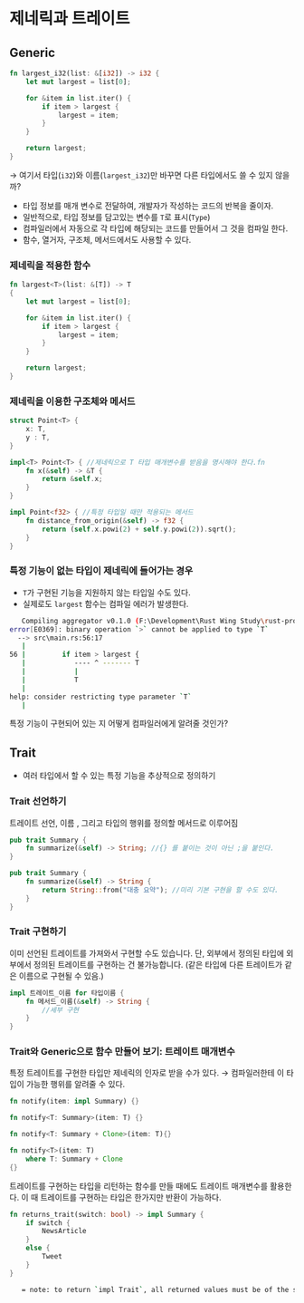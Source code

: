 # 제네릭과 트레이트

## Generic

```rust
fn largest_i32(list: &[i32]) -> i32 {
    let mut largest = list[0];

    for &item in list.iter() {
        if item > largest {
            largest = item;
        }
    }

    return largest;
}
```

→ 여기서 타입(`i32`)와 이름(`largest_i32`)만 바꾸면 다른 타입에서도 쓸 수 있지 않을까?

- 타입 정보를 매개 변수로 전달하여, 개발자가 작성하는 코드의 반복을 줄이자.
- 일반적으로, 타입 정보를 담고있는 변수를 `T`로 표시(`Type`)
- 컴파일러에서 자동으로 각 타입에 해당되는 코드를 만들어서 그 것을 컴파일 한다.
- 함수, 열거자, 구조체, 메서드에서도 사용할 수 있다.

### 제네릭을 적용한 함수

```rust
fn largest<T>(list: &[T]) -> T
{
    let mut largest = list[0];

    for &item in list.iter() {
        if item > largest {
            largest = item;
        }
    }

    return largest;
}
```

### 제네릭을 이용한 구조체와 메서드

```rust
struct Point<T> {
    x: T,
    y : T,
}

impl<T> Point<T> { //제네릭으로 T 타입 매개변수를 받음을 명시해야 한다.fn
    fn x(&self) -> &T {
        return &self.x;
    }
}

impl Point<f32> { //특정 타입일 때만 적용되는 메서드
    fn distance_from_origin(&self) -> f32 {
        return (self.x.powi(2) + self.y.powi(2)).sqrt();
    }
}

```

### 특정 기능이 없는 타입이 제네릭에 들어가는 경우

- `T`가 구현된 기능을 지원하지 않는 타입일 수도 있다.
- 실제로도 `largest` 함수는 컴파일 에러가 발생한다.

```bash
   Compiling aggregator v0.1.0 (F:\Development\Rust Wing Study\rust-programming-language\ch8\aggregator)
error[E0369]: binary operation `>` cannot be applied to type `T`
  --> src\main.rs:56:17
   |
56 |         if item > largest {
   |            ---- ^ ------- T
   |            |
   |            T
   |
help: consider restricting type parameter `T`
   |
```

특정 기능이 구현되어 있는 지 어떻게 컴파일러에게 알려줄 것인가?

## Trait

- 여러 타입에서 할 수 있는 특정 기능을 추상적으로 정의하기

### Trait 선언하기

트레이트 선언, 이름 , 그리고 타입의 행위를 정의할 메서드로 이루어짐

```rust
pub trait Summary {
    fn summarize(&self) -> String; //{} 를 붙이는 것이 아닌 ;을 붙인다.
}
```

```rust
pub trait Summary {
    fn summarize(&self) -> String {
        return String::from("대충 요약"); //미리 기본 구현을 할 수도 있다.
    }
}
```

### Trait 구현하기

이미 선언된 트레이트를 가져와서 구현할 수도 있습니다.  단, 외부에서 정의된 타입에 외부에서 정의된 트레이트를 구현하는 건 불가능합니다. (같은 타입에 다른 트레이트가 같은 이름으로 구현될 수 있음.)

```rust
impl 트레이트_이름 for 타입이름 {
    fn 메서드_이름(&self) -> String {
        //세부 구현
    }
}
```

### Trait와 Generic으로 함수 만들어 보기: 트레이트 매개변수

특정 트레이트를 구현한 타입만 제네릭의 인자로 받을 수가 있다. → 컴파일러한테 이 타입이 가능한 행위를 알려줄 수 있다.

```rust
fn notify(item: impl Summary) {}

fn notify<T: Summary>(item: T) {}

fn notify<T: Summary + Clone>(item: T){}

fn notify<T>(item: T)
    where T: Summary + Clone
{}
```

트레이트를 구현하는 타입을 리턴하는 함수를 만들 때에도 트레이트 매개변수를 활용한다. 이 때 트레이트를 구현하는 타입은 한가지만 반환이 가능하다.

```rust
fn returns_trait(switch: bool) -> impl Summary {
    if switch {
        NewsArticle
    }
    else {
        Tweet
    }
}
```

```bash
   = note: to return `impl Trait`, all returned values must be of the same type
```